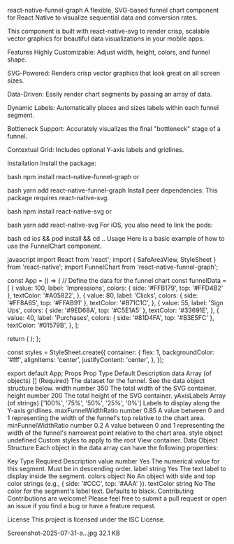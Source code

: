react-native-funnel-graph
A flexible, SVG-based funnel chart component for React Native to visualize sequential data and conversion rates.

This component is built with react-native-svg to render crisp, scalable vector graphics for beautiful data visualizations in your mobile apps.

Features
Highly Customizable: Adjust width, height, colors, and funnel shape.

SVG-Powered: Renders crisp vector graphics that look great on all screen sizes.

Data-Driven: Easily render chart segments by passing an array of data.

Dynamic Labels: Automatically places and sizes labels within each funnel segment.

Bottleneck Support: Accurately visualizes the final "bottleneck" stage of a funnel.

Contextual Grid: Includes optional Y-axis labels and gridlines.

Installation
Install the package:

bash
npm install react-native-funnel-graph
or

bash
yarn add react-native-funnel-graph
Install peer dependencies: This package requires react-native-svg.

bash
npm install react-native-svg
or

bash
yarn add react-native-svg
For iOS, you also need to link the pods:

bash
cd ios && pod install && cd ..
Usage
Here is a basic example of how to use the FunnelChart component.

javascript
import React from 'react';
import { SafeAreaView, StyleSheet } from 'react-native';
import FunnelChart from 'react-native-funnel-graph';

const App = () => {
  // Define the data for the funnel chart
  const funnelData = [
    {
      value: 100,
      label: 'Impressions',
      colors: { side: '#FFB179', top: '#FFD4B2' },
      textColor: '#A05822',
    },
    {
      value: 80,
      label: 'Clicks',
      colors: { side: '#FF8A65', top: '#FFAB91' },
      textColor: '#B71C1C',
    },
    {
      value: 55,
      label: 'Sign Ups',
      colors: { side: '#9ED68A', top: '#C5E1A5' },
      textColor: '#33691E',
    },
    {
      value: 40,
      label: 'Purchases',
      colors: { side: '#81D4FA', top: '#B3E5FC' },
      textColor: '#01579B',
    },
  ];

  return (
    <SafeAreaView style={styles.container}>
      <FunnelChart data={funnelData} />
    </SafeAreaView>
  );
};

const styles = StyleSheet.create({
  container: {
    flex: 1,
    backgroundColor: '#fff',
    alignItems: 'center',
    justifyContent: 'center',
  },
});

export default App;
Props
Prop	Type	Default	Description
data	Array (of objects)	[]	(Required) The dataset for the funnel. See the data object structure below.
width	number	350	The total width of the SVG container.
height	number	200	The total height of the SVG container.
yAxisLabels	Array (of strings)	['100%', '75%', '50%', '25%', '0%']	Labels to display along the Y-axis gridlines.
maxFunnelWidthRatio	number	0.85	A value between 0 and 1 representing the width of the funnel's top relative to the chart area.
minFunnelWidthRatio	number	0.2	A value between 0 and 1 representing the width of the funnel's narrowest point relative to the chart area.
style	object	undefined	Custom styles to apply to the root View container.
Data Object Structure
Each object in the data array can have the following properties:

Key	Type	Required	Description
value	number	Yes	The numerical value for this segment. Must be in descending order.
label	string	Yes	The text label to display inside the segment.
colors	object	No	An object with side and top color strings (e.g., { side: '#CCC', top: '#AAA' }).
textColor	string	No	The color for the segment's label text. Defaults to black.
Contributing
Contributions are welcome! Please feel free to submit a pull request or open an issue if you find a bug or have a feature request.

License
This project is licensed under the ISC License.

Screenshot-2025-07-31-a...jpg
32.1 KB
